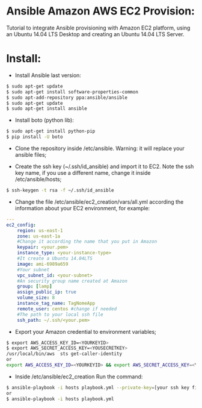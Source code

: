 # Ansible Amazon AWS EC2 Provision:
Tutorial to integrate Ansible provisioning with Amazon EC2 platform, using an Ubuntu 14.04 LTS Desktop and creating an Ubuntu 14.04 LTS Server.

# Install:
- Install Ansible last version:
```sh
$ sudo apt-get update
$ sudo apt-get install software-properties-common
$ sudo apt-add-repository ppa:ansible/ansible
$ sudo apt-get update
$ sudo apt-get install ansible
```
- Install boto (python lib):
```sh
$ sudo apt-get install python-pip
$ pip install -U boto
```
- Clone the repository inside /etc/ansible. Warning: it will replace your ansible files;

- Create the ssh key (~/.ssh/id_ansible) and import it to EC2. Note the ssh key name, if you use a different name, change it inside /etc/ansible/hosts;
```sh
$ ssh-keygen -t rsa -f ~/.ssh/id_ansible
```

- Change the file /etc/ansible/ec2_creation/vars/all.yml according the information about your EC2 environment, for example:
```yml
---
ec2_config:
    region: us-east-1
    zone: us-east-1a
    #Change it according the name that you put in Amazon
    keypair: <your.pem> 
    instance_type: <your-instance-type>
    #It create a Ubuntu 14.04LTS
    image: ami-6989a659
    #Your subnet
    vpc_subnet_id: <your-subnet>
    #An security group name created at Amazon
    group: [lamp]
    assign_public_ip: true
    volume_size: 8
    instance_tag_name: TagNomeApp
    remote_user: centos #change if needed
    #The path to your local ssh file
    ssh_path: ~/.ssh/<your.pem>
```

- Export your Amazon credential to environment variables;
```sh
$ export AWS_ACCESS_KEY_ID=<YOURKEYID>
$ export AWS_SECRET_ACCESS_KEY=<YOUSECRETKEY>
/usr/local/bin/aws  sts get-caller-identity
or
export AWS_ACCESS_KEY_ID=<YOURKEYID> && export AWS_SECRET_ACCESS_KEY=<YOUSECRETKEY> && /usr/local/bin/aws  sts get-caller-identity
```
- Inside /etc/ansible/ec2_creation Run the command: 
```sh
$ ansible-playbook -i hosts playbook.yml --private-key=[your ssh key file] -vvvv
or
$ ansible-playbook -i hosts playbook.yml
```
